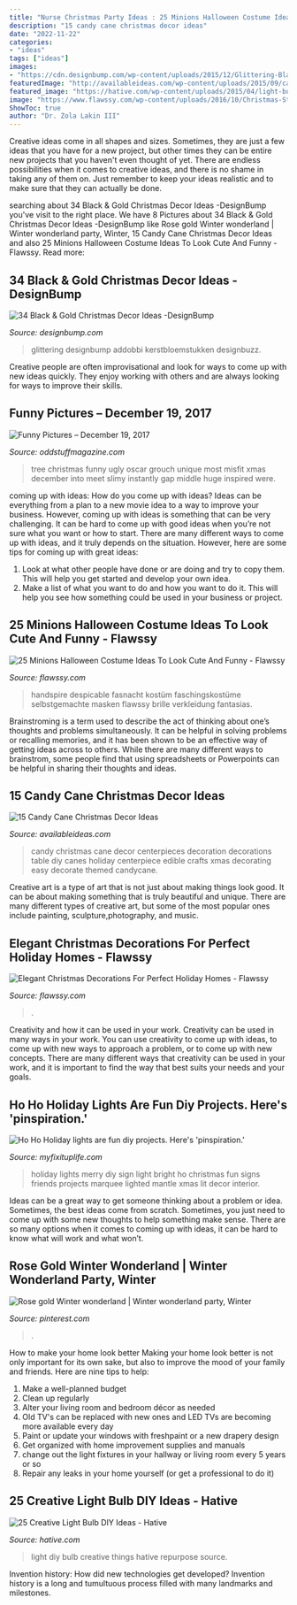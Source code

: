 ```yaml
---
title: "Nurse Christmas Party Ideas : 25 Minions Halloween Costume Ideas To Look Cute And Funny"
description: "15 candy cane christmas decor ideas"
date: "2022-11-22"
categories:
- "ideas"
tags: ["ideas"]
images:
- "https://cdn.designbump.com/wp-content/uploads/2015/12/Glittering-Black-And-Gold-Christmas-Decor-ideas-10.jpg"
featuredImage: "http://availableideas.com/wp-content/uploads/2015/09/candy-cane-decor.jpg"
featured_image: "https://hative.com/wp-content/uploads/2015/04/light-bulb-ideas/25-creative-light-bulb-diy-ideas.jpg"
image: "https://www.flawssy.com/wp-content/uploads/2016/10/Christmas-Staircase-Garland-Decorations.jpg"
ShowToc: true
author: "Dr. Zola Lakin III"
---
```



Creative ideas come in all shapes and sizes. Sometimes, they are just a few ideas that you have for a new project, but other times they can be entire new projects that you haven't even thought of yet. There are endless possibilities when it comes to creative ideas, and there is no shame in taking any of them on. Just remember to keep your ideas realistic and to make sure that they can actually be done.

	

		
searching about 34 Black &amp; Gold Christmas Decor Ideas -DesignBump you've visit to the right place. We have 8 Pictures about 34 Black &amp; Gold Christmas Decor Ideas -DesignBump like Rose gold Winter wonderland | Winter wonderland party, Winter, 15 Candy Cane Christmas Decor Ideas and also 25 Minions Halloween Costume Ideas To Look Cute And Funny - Flawssy. Read more:
		
    
## 34 Black &amp; Gold Christmas Decor Ideas -DesignBump

<img loading=lazy src="https://cdn.designbump.com/wp-content/uploads/2015/12/Glittering-Black-And-Gold-Christmas-Decor-ideas-10.jpg" onerror="this.onerror=null;this.src='https://tse4.mm.bing.net/th?id=OIP.6OtcCwJzyBlQ470rynWo2wHaLH&amp;pid=15.1';" alt="34 Black &amp; Gold Christmas Decor Ideas -DesignBump">

_Source: designbump.com_

>glittering designbump addobbi kerstbloemstukken designbuzz. 

	

Creative people are often improvisational and look for ways to come up with new ideas quickly. They enjoy working with others and are always looking for ways to improve their skills.

    
## Funny Pictures – December 19, 2017

<img loading=lazy src="https://oddstuffmagazine.com/wp-content/uploads/2017/12/ugly-misfit-tree.jpg" onerror="this.onerror=null;this.src='https://tse3.mm.bing.net/th?id=OIP.2OiPMkdLk0I21Xbl5QKy4wHaJ4&amp;pid=15.1';" alt="Funny Pictures – December 19, 2017">

_Source: oddstuffmagazine.com_

>tree christmas funny ugly oscar grouch unique most misfit xmas december into meet slimy instantly gap middle huge inspired were. 

	

coming up with ideas: How do you come up with ideas?
Ideas can be everything from a plan to a new movie idea to a way to improve your business. However, coming up with ideas is something that can be very challenging. It can be hard to come up with good ideas when you’re not sure what you want or how to start. There are many different ways to come up with ideas, and it truly depends on the situation. However, here are some tips for coming up with great ideas: 
1. Look at what other people have done or are doing and try to copy them. This will help you get started and develop your own idea. 
2. Make a list of what you want to do and how you want to do it. This will help you see how something could be used in your business or project. 

    
## 25 Minions Halloween Costume Ideas To Look Cute And Funny - Flawssy

<img loading=lazy src="https://www.flawssy.com/wp-content/uploads/2016/06/Minion-Costume-sibling.jpg" onerror="this.onerror=null;this.src='https://tse4.mm.bing.net/th?id=OIP.S210hlJzHc0O2po5wlpoYgHaJ6&amp;pid=15.1';" alt="25 Minions Halloween Costume Ideas To Look Cute And Funny - Flawssy">

_Source: flawssy.com_

>handspire despicable fasnacht kostüm faschingskostüme selbstgemachte masken flawssy brille verkleidung fantasias. 

	

Brainstroming is a term used to describe the act of thinking about one’s thoughts and problems simultaneously. It can be helpful in solving problems or recalling memories, and it has been shown to be an effective way of getting ideas across to others. While there are many different ways to brainstrom, some people find that using spreadsheets or Powerpoints can be helpful in sharing their thoughts and ideas.

    
## 15 Candy Cane Christmas Decor Ideas

<img loading=lazy src="http://availableideas.com/wp-content/uploads/2015/09/candy-cane-decor.jpg" onerror="this.onerror=null;this.src='https://tse3.mm.bing.net/th?id=OIP.aXBrNw0lD1zbKdEGNKitWgHaKx&amp;pid=15.1';" alt="15 Candy Cane Christmas Decor Ideas">

_Source: availableideas.com_

>candy christmas cane decor centerpieces decoration decorations table diy canes holiday centerpiece edible crafts xmas decorating easy decorate themed candycane. 

	

Creative art is a type of art that is not just about making things look good. It can be about making something that is truly beautiful and unique. There are many different types of creative art, but some of the most popular ones include painting, sculpture,photography, and music.

    
## Elegant Christmas Decorations For Perfect Holiday Homes - Flawssy

<img loading=lazy src="https://www.flawssy.com/wp-content/uploads/2016/10/Christmas-Staircase-Garland-Decorations.jpg" onerror="this.onerror=null;this.src='https://tse1.mm.bing.net/th?id=OIP.wo4Rqo6Bp-HJSHAg_A5-JAHaJ4&amp;pid=15.1';" alt="Elegant Christmas Decorations For Perfect Holiday Homes - Flawssy">

_Source: flawssy.com_

>. 

	

Creativity and how it can be used in your work.
Creativity can be used in many ways in your work. You can use creativity to come up with ideas, to come up with new ways to approach a problem, or to come up with new concepts. There are many different ways that creativity can be used in your work, and it is important to find the way that best suits your needs and your goals.

    
## Ho Ho Holiday Lights Are Fun Diy Projects. Here&#039;s &#039;pinspiration.&#039;

<img loading=lazy src="http://myfixituplife.com/wp-content/uploads/2016/11/3-Holiday-light-interior-sign-Merry-Bright.jpg" onerror="this.onerror=null;this.src='https://tse2.mm.bing.net/th?id=OIP.TNVU6lmLaOH_wFaUwj66oAHaLH&amp;pid=15.1';" alt="Ho Ho Holiday lights are fun diy projects. Here&#039;s &#039;pinspiration.&#039;">

_Source: myfixituplife.com_

>holiday lights merry diy sign light bright ho christmas fun signs friends projects marquee lighted mantle xmas lit decor interior. 

	

Ideas can be a great way to get someone thinking about a problem or idea. Sometimes, the best ideas come from scratch. Sometimes, you just need to come up with some new thoughts to help something make sense. There are so many options when it comes to coming up with ideas, it can be hard to know what will work and what won’t.

    
## Rose Gold Winter Wonderland | Winter Wonderland Party, Winter

<img loading=lazy src="https://i.pinimg.com/736x/1b/41/d7/1b41d7795cafbb531a50e74d58604d08.jpg" onerror="this.onerror=null;this.src='https://tse1.mm.bing.net/th?id=OIP.Fzuh1Wpt4KQgdWAWd0UovAHaJ3&amp;pid=15.1';" alt="Rose gold Winter wonderland | Winter wonderland party, Winter">

_Source: pinterest.com_

>. 

	

How to make your home look better
Making your home look better is not only important for its own sake, but also to improve the mood of your family and friends. Here are nine tips to help: 
1. Make a well-planned budget
2. Clean up regularly
3. Alter your living room and bedroom décor as needed
4. Old TV's can be replaced with new ones and LED TVs are becoming more available every day 
5. Paint or update your windows with freshpaint or a new drapery design 
6. Get organized with home improvement supplies and manuals 
7. change out the light fixtures in your hallway or living room every 5 years or so 
8. Repair any leaks in your home yourself (or get a professional to do it) 

    
## 25 Creative Light Bulb DIY Ideas - Hative

<img loading=lazy src="https://hative.com/wp-content/uploads/2015/04/light-bulb-ideas/25-creative-light-bulb-diy-ideas.jpg" onerror="this.onerror=null;this.src='https://tse2.mm.bing.net/th?id=OIP.gWM_Q35sIyXxy099CDWbIAHaNB&amp;pid=15.1';" alt="25 Creative Light Bulb DIY Ideas - Hative">

_Source: hative.com_

>light diy bulb creative things hative repurpose source. 

	

Invention history: How did new technologies get developed?
Invention history is a long and tumultuous process filled with many landmarks and milestones.

